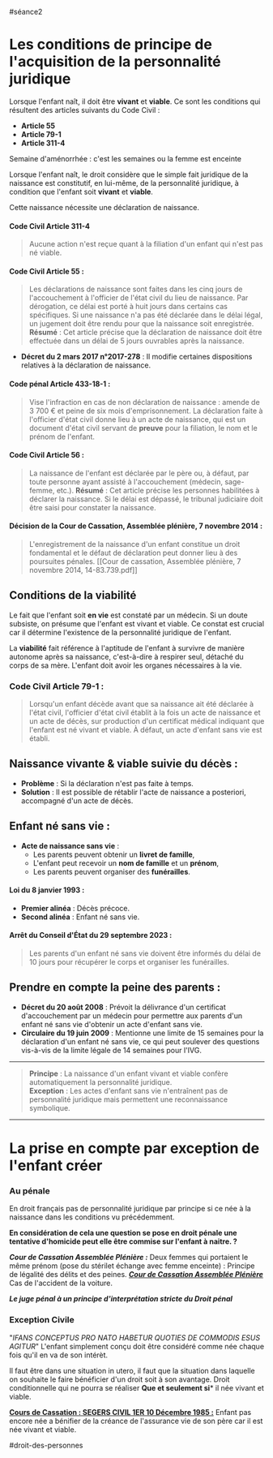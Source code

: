 #séance2 
# Les conditions de principe de l'acquisition de la personnalité juridique

Lorsque l'enfant naît, il doit être **vivant** et **viable**. Ce sont les conditions qui résultent des articles suivants du Code Civil :  
- **Article 55**  
- **Article 79-1**  
- **Article 311-4**

Semaine d'aménorrhée : c'est les semaines ou la femme est enceinte

Lorsque l'enfant naît, le droit considère que le simple fait juridique de la naissance est constitutif, en lui-même, de la personnalité juridique, à condition que l'enfant soit **vivant** et **viable**.

Cette naissance nécessite une déclaration de naissance.

#### **Code Civil Article 311-4**
> Aucune action n'est reçue quant à la filiation d'un enfant qui n'est pas né viable.

#### **Code Civil Article 55 :** 
> Les déclarations de naissance sont faites dans les cinq jours de l'accouchement à l'officier de l'état civil du lieu de naissance. Par dérogation, ce délai est porté à huit jours dans certains cas spécifiques. Si une naissance n'a pas été déclarée dans le délai légal, un jugement doit être rendu pour que la naissance soit enregistrée.
**Résumé** : Cet article précise que la déclaration de naissance doit être effectuée dans un délai de 5 jours ouvrables après la naissance.
- **Décret du 2 mars 2017 n°2017-278** : Il modifie certaines dispositions relatives à la déclaration de naissance.

#### **Code pénal Article 433-18-1** :  
> Vise l'infraction en cas de non déclaration de naissance : amende de 3 700 € et peine de six mois d'emprisonnement.
La déclaration faite à l'officier d'état civil donne lieu à un acte de naissance, qui est un document d'état civil servant de **preuve** pour la filiation, le nom et le prénom de l'enfant.

#### **Code Civil Article 56 :** 
> La naissance de l'enfant est déclarée par le père ou, à défaut, par toute personne ayant assisté à l'accouchement (médecin, sage-femme, etc.).
**Résumé** : Cet article précise les personnes habilitées à déclarer la naissance.
Si le délai est dépassé, le tribunal judiciaire doit être saisi pour constater la naissance.

#### **Décision de la Cour de Cassation, Assemblée plénière, 7 novembre 2014** :
> L'enregistrement de la naissance d'un enfant constitue un droit fondamental et le défaut de déclaration peut donner lieu à des poursuites pénales.
[[Cour de cassation, Assemblée plénière, 7 novembre 2014, 14-83.739.pdf]]
## **Conditions de la viabilité**

Le fait que l'enfant soit **en vie** est constaté par un médecin. Si un doute subsiste, on présume que l'enfant est vivant et viable. Ce constat est crucial car il détermine l'existence de la personnalité juridique de l'enfant.

La **viabilité** fait référence à l'aptitude de l'enfant à survivre de manière autonome après sa naissance, c'est-à-dire à respirer seul, détaché du corps de sa mère. L'enfant doit avoir les organes nécessaires à la vie.

### **Code Civil Article 79-1 :**
> Lorsqu'un enfant décède avant que sa naissance ait été déclarée à l'état civil, l'officier d'état civil établit à la fois un acte de naissance et un acte de décès, sur production d'un certificat médical indiquant que l'enfant est né vivant et viable. À défaut, un acte d'enfant sans vie est établi.

## Naissance vivante & viable suivie du décès :
- **Problème** : Si la déclaration n'est pas faite à temps.
- **Solution** : Il est possible de rétablir l'acte de naissance a posteriori, accompagné d'un acte de décès.

## Enfant né sans vie :
- **Acte de naissance sans vie** :  
   - Les parents peuvent obtenir un **livret de famille**,  
   - L'enfant peut recevoir un **nom de famille** et un **prénom**,  
   - Les parents peuvent organiser des **funérailles**.

#### **Loi du 8 janvier 1993** :
- **Premier alinéa** : Décès précoce.
- **Second alinéa** : Enfant né sans vie.

#### **Arrêt du Conseil d'État du 29 septembre 2023** :
> Les parents d'un enfant né sans vie doivent être informés du délai de 10 jours pour récupérer le corps et organiser les funérailles.

## Prendre en compte la peine des parents :
- **Décret du 20 août 2008** : Prévoit la délivrance d'un certificat d'accouchement par un médecin pour permettre aux parents d'un enfant né sans vie d'obtenir un acte d'enfant sans vie.
- **Circulaire du 19 juin 2009** : Mentionne une limite de 15 semaines pour la déclaration d'un enfant né sans vie, ce qui peut soulever des questions vis-à-vis de la limite légale de 14 semaines pour l'IVG.

---

> **Principe** : La naissance d'un enfant vivant et viable confère automatiquement la personnalité juridique.  
> **Exception** : Les actes d'enfant sans vie n'entraînent pas de personnalité juridique mais permettent une reconnaissance symbolique.

---

# La prise en compte par exception de l'enfant créer 

### Au pénale

En droit français pas de personnalité juridique par principe si ce née à la naissance dans les conditions vu précédemment. 

**En considération de cela une question se pose en droit pénale une tentative d'homicide peut elle être commise sur l'enfant à naitre. ?**

***Cour de Cassation Assemblée Plénière :***
Deux femmes qui portaient le même prénom (pose du stérilet échange avec femme enceinte) : 
Principe de légalité des délits et des peines.
***[Cour de Cassation Assemblée Plénière](https://www.legifrance.gouv.fr/juri/id/JURITEXT000007046781/)***
Cas de l'accident de la voiture.

***Le juge pénal à un principe d'interprétation stricte du Droit pénal***

### Exception Civile
"*IFANS CONCEPTUS PRO NATO HABETUR QUOTIES DE COMMODIS ESUS AGITUR*"
L'enfant simplement conçu doit être considéré comme née chaque fois qu'il en va de son intérèt.

Il faut être dans une situation in utero, il faut que la situation dans laquelle on souhaite le faire bénéficier d'un droit soit à son avantage. Droit conditionnelle qui ne pourra se réaliser **Que et seulement si*** il née vivant et viable.

[**Cours de Cassation : SEGERS CIVIL 1ER 10 Décembre 1985 :**](https://www.legifrance.gouv.fr/juri/id/JURITEXT000007015640/)
Enfant pas encore née a bénifier de la créance de l'assurance vie de son père car il est née vivant et viable.

#droit-des-personnes 